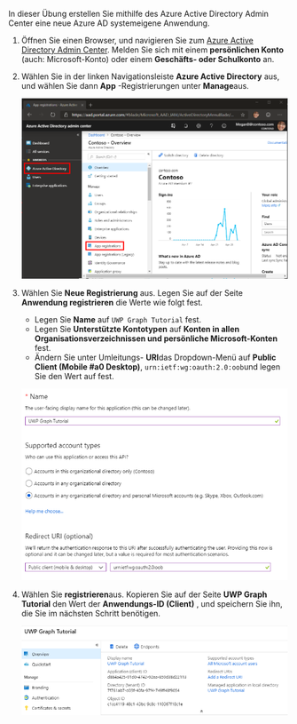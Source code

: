 <!-- markdownlint-disable MD002 MD041 -->

In dieser Übung erstellen Sie mithilfe des Azure Active Directory Admin Center eine neue Azure AD systemeigene Anwendung.

1. Öffnen Sie einen Browser, und navigieren Sie zum [Azure Active Directory Admin Center](https://aad.portal.azure.com). Melden Sie sich mit einem **persönlichen Konto** (auch: Microsoft-Konto) oder einem **Geschäfts- oder Schulkonto** an.

1. Wählen Sie in der linken Navigationsleiste **Azure Active Directory** aus, und wählen Sie dann **App** -Registrierungen unter **Manage**aus.

    ![Ein Screenshot der APP-Registrierungen ](./images/aad-portal-app-registrations.png)

1. Wählen Sie **Neue Registrierung** aus. Legen Sie auf der Seite **Anwendung registrieren** die Werte wie folgt fest.

    - Legen Sie **Name** auf `UWP Graph Tutorial` fest.
    - Legen Sie **Unterstützte Kontotypen** auf **Konten in allen Organisationsverzeichnissen und persönliche Microsoft-Konten** fest.
    - Ändern Sie unter Umleitungs- **URI**das Dropdown-Menü auf **Public Client (Mobile #a0 Desktop)**, `urn:ietf:wg:oauth:2.0:oob`und legen Sie den Wert auf fest.

    ![Screenshot der Seite "Anwendung registrieren"](./images/aad-register-app.png)

1. Wählen Sie **registrieren**aus. Kopieren Sie auf der Seite **UWP Graph Tutorial** den Wert der **Anwendungs-ID (Client)** , und speichern Sie ihn, die Sie im nächsten Schritt benötigen.

    ![Ein Screenshot der Anwendungs-ID der neuen App-Registrierung](./images/aad-application-id.png)
